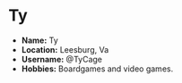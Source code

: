 # Ty

* **Name:** Ty
* **Location:** Leesburg, Va
* **Username:** @TyCage
* **Hobbies:** Boardgames and video games.
